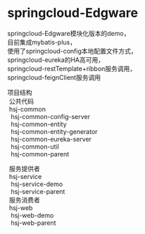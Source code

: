 # springcloud-Edgware
springcloud-Edgware模块化版本的demo，
<br />目前集成mybatis-plus，
<br />使用了springcloud-config本地配置文件方式，
<br />springcloud-eureka的HA高可用，
<br />springcloud-restTemplate+ribbon服务调用，
<br />springcloud-feignClient服务调用


项目结构<br />
  &nbsp;公共代码<br />
  &nbsp;hsj-common<br />
     &nbsp;&nbsp;hsj-common-config-server<br />
     &nbsp;&nbsp;hsj-common-entity<br />
     &nbsp;&nbsp;hsj-common-entity-generator<br />
     &nbsp;&nbsp;hsj-common-eureka-server<br />
     &nbsp;&nbsp;hsj-common-util<br />
     &nbsp;&nbsp;hsj-common-parent<br />
 
  &nbsp;服务提供者<br />
  &nbsp;hsj-service<br />
     &nbsp;&nbsp;hsj-service-demo<br />
     &nbsp;&nbsp;hsj-service-parent<br />
  &nbsp;服务消费者<br />
  &nbsp;hsj-web<br />
     &nbsp;&nbsp;hsj-web-demo<br />
     &nbsp;&nbsp;hsj-web-parent<br />
